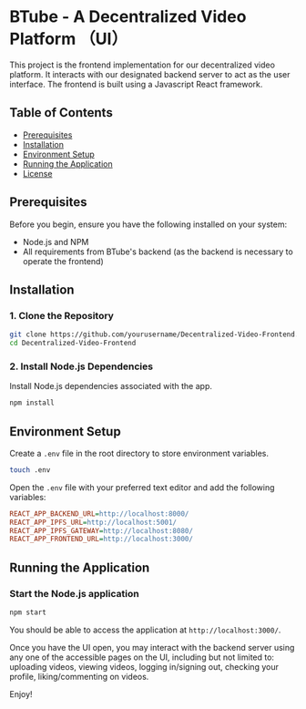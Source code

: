 # BTube - A Decentralized Video Platform （UI）

This project is the frontend implementation for our decentralized video platform. It interacts with our designated backend server to act as the user interface. The frontend is built using a Javascript React framework.

## Table of Contents
- [Prerequisites](#prerequisites)
- [Installation](#installation)
- [Environment Setup](#environment-setup)
- [Running the Application](#running-the-application)
- [License](#license)

## Prerequisites

Before you begin, ensure you have the following installed on your system:

- Node.js and NPM
- All requirements from BTube's backend (as the backend is necessary to operate the frontend)

## Installation

### 1. Clone the Repository
```bash
git clone https://github.com/yourusername/Decentralized-Video-Frontend.git
cd Decentralized-Video-Frontend
```

### 2. Install Node.js Dependencies
Install Node.js dependencies associated with the app.
```bash
npm install
```

## Environment Setup

Create a `.env` file in the root directory to store environment variables.
```bash
touch .env
```
Open the `.env` file with your preferred text editor and add the following variables:

```ini
REACT_APP_BACKEND_URL=http://localhost:8000/
REACT_APP_IPFS_URL=http://localhost:5001/
REACT_APP_IPFS_GATEWAY=http://localhost:8080/
REACT_APP_FRONTEND_URL=http://localhost:3000/
```

## Running the Application

### Start the Node.js application
```bash
npm start
```

You should be able to access the application at `http://localhost:3000/`.

Once you have the UI open, you may interact with the backend server using any one of the accessible pages on the UI, including but not limited to: uploading videos, viewing videos, logging in/signing out, checking your profile, liking/commenting on videos.

Enjoy!